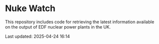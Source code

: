 # Nuke Watch

This repository includes code for retrieving the latest information available on the output of EDF nuclear power plants in the UK.

Last updated: 2025-04-24 16:14